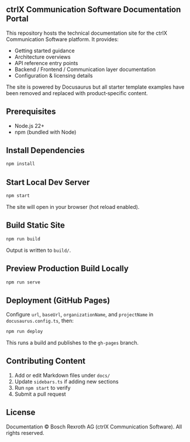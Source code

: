 ## ctrlX Communication Software Documentation Portal

This repository hosts the technical documentation site for the ctrlX Communication Software platform. It provides:

* Getting started guidance
* Architecture overviews
* API reference entry points
* Backend / Frontend / Communication layer documentation
* Configuration & licensing details

The site is powered by Docusaurus but all starter template examples have been removed and replaced with product‑specific content.

## Prerequisites

* Node.js 22+
* npm (bundled with Node)

## Install Dependencies

```bash
npm install
```

## Start Local Dev Server

```bash
npm start
```
The site will open in your browser (hot reload enabled).

## Build Static Site

```bash
npm run build
```
Output is written to `build/`.

## Preview Production Build Locally

```bash
npm run serve
```

## Deployment (GitHub Pages)

Configure `url`, `baseUrl`, `organizationName`, and `projectName` in `docusaurus.config.ts`, then:

```bash
npm run deploy
```

This runs a build and publishes to the `gh-pages` branch.

## Contributing Content

1. Add or edit Markdown files under `docs/`
2. Update `sidebars.ts` if adding new sections
3. Run `npm start` to verify
4. Submit a pull request

## License

Documentation © Bosch Rexroth AG (ctrlX Communication Software). All rights reserved.
